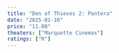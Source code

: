 ```yaml
---
title: "Den of Thieves 2: Pantera"
date: "2025-01-10"
price: "11.00"
theaters: ["Marquette Cinemas"]
ratings: ["R"]
---
```

